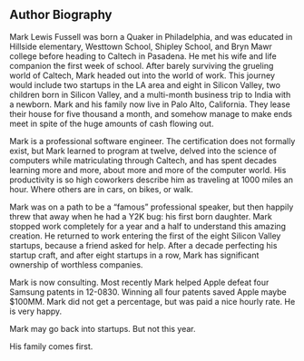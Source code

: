 ## Author Biography

Mark Lewis Fussell was born a Quaker in Philadelphia, and was educated in Hillside elementary, Westtown School, Shipley School, and Bryn Mawr college before heading to Caltech in Pasadena.  He met his wife and life companion the first week of school.  After barely surviving the grueling world of Caltech, Mark headed out into the world of work.  This journey would include two startups in the LA area and eight in Silicon Valley, two children born in Silicon Valley, and a multi-month business trip to India with a newborn. Mark and his family now live in Palo Alto, California.  They lease their house for five thousand a month, and somehow manage to make ends meet in spite of the huge amounts of cash flowing out.

Mark is a professional software engineer.  The certification does not formally exist, but Mark learned to program at twelve, delved into the science of computers while matriculating through Caltech, and has spent decades learning more and more, about more and more of the computer world. His productivity is so high coworkers describe him as traveling at 1000 miles an hour.  Where others are in cars, on bikes, or walk.

Mark was on a path to be a “famous” professional speaker, but then happily threw that away when he had a Y2K bug: his first born daughter.  Mark stopped work completely for a year and a half to understand this amazing creation.  He returned to work entering the first of the eight Silicon Valley startups, because a friend asked for help.  After a decade perfecting his startup craft, and after eight startups in a row, Mark has significant ownership of worthless companies.

Mark is now consulting.  Most recently Mark helped Apple defeat four Samsung patents in 12-0830.  Winning all four patents saved Apple maybe $100MM.  Mark did not get a percentage, but was paid a nice hourly rate.  He is very happy.

Mark may go back into startups.  But not this year.

His family comes first.
